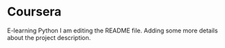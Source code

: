 # Coursera
E-learning Python
I am editing the README file. Adding some more details about the project description.
